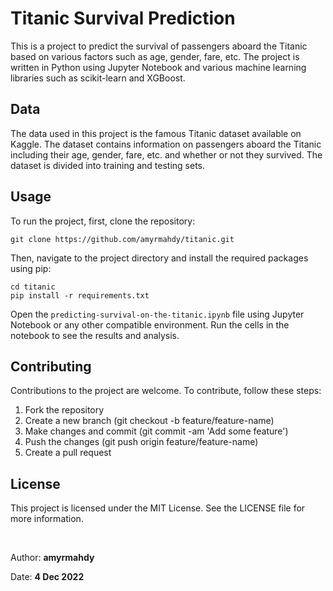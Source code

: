 # **Titanic Survival Prediction**

This is a project to predict the survival of passengers aboard the Titanic based on various factors such as age, gender, fare, etc. The project is written in Python using Jupyter Notebook and various machine learning libraries such as scikit-learn and XGBoost.


## **Data**

The data used in this project is the famous Titanic dataset available on Kaggle. The dataset contains information on passengers aboard the Titanic including their age, gender, fare, etc. and whether or not they survived. The dataset is divided into training and testing sets.


## **Usage**

To run the project, first, clone the repository:


```
git clone https://github.com/amyrmahdy/titanic.git
```

Then, navigate to the project directory and install the required packages using pip:
```
cd titanic
pip install -r requirements.txt
```

Open the `predicting-survival-on-the-titanic.ipynb` file using Jupyter Notebook or any other compatible environment. Run the cells in the notebook to see the results and analysis.

## **Contributing**

Contributions to the project are welcome. To contribute, follow these steps:

1. Fork the repository
2. Create a new branch (git checkout -b feature/feature-name)
3. Make changes and commit (git commit -am 'Add some feature')
4. Push the changes (git push origin feature/feature-name)
5. Create a pull request

## **License**

This project is licensed under the MIT License. See the LICENSE file for more information.

<br >

Author: **amyrmahdy**

Date: **4 Dec 2022**
